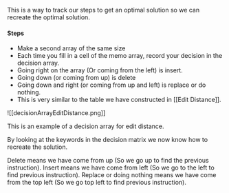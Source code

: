 This is a way to track our steps to get an optimal solution so we can recreate the optimal solution.

#### Steps

- Make a second array of the same size
- Each time you fill in a cell of the memo array, record your decision in the decision array.
- Going right on the array (Or coming from the left) is insert.
- Going down (or coming from up) is delete
- Going down and right (or coming from up and left) is replace or do nothing.
- This is very similar to the table we have constructed in [[Edit Distance]].

![[decisionArrayEditDistance.png]]

This is an example of a decision array for edit distance.

By looking at the keywords in the decision matrix we now know how to recreate the solution.

Delete means we have come from up (So we go up to find the previous instruction).
Insert means we have come from left (So we go to the left to find previous instruction).
Replace or doing nothing means we have come from the top left (So we go top left to find previous instruction).